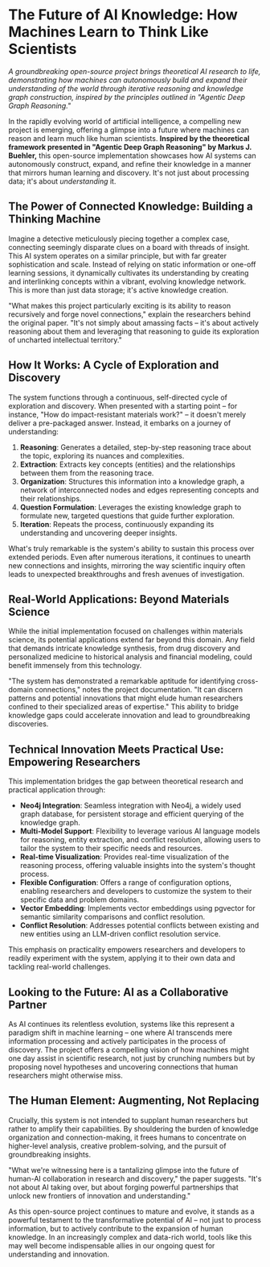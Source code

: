 # The Future of AI Knowledge: How Machines Learn to Think Like Scientists

*A groundbreaking open-source project brings theoretical AI research to life, demonstrating how machines can autonomously build and expand their understanding of the world through iterative reasoning and knowledge graph construction, inspired by the principles outlined in "Agentic Deep Graph Reasoning."*

In the rapidly evolving world of artificial intelligence, a compelling new project is emerging, offering a glimpse into a future where machines can reason and learn much like human scientists. **Inspired by the theoretical framework presented in "Agentic Deep Graph Reasoning" by Markus J. Buehler,** this open-source implementation showcases how AI systems can autonomously construct, expand, and refine their knowledge in a manner that mirrors human learning and discovery. It's not just about processing data; it's about *understanding* it.

## The Power of Connected Knowledge: Building a Thinking Machine

Imagine a detective meticulously piecing together a complex case, connecting seemingly disparate clues on a board with threads of insight. This AI system operates on a similar principle, but with far greater sophistication and scale. Instead of relying on static information or one-off learning sessions, it dynamically cultivates its understanding by creating and interlinking concepts within a vibrant, evolving knowledge network. This is more than just data storage; it's active knowledge creation.

"What makes this project particularly exciting is its ability to reason recursively and forge novel connections," explain the researchers behind the original paper. "It's not simply about amassing facts – it's about actively reasoning about them and leveraging that reasoning to guide its exploration of uncharted intellectual territory."

## How It Works: A Cycle of Exploration and Discovery

The system functions through a continuous, self-directed cycle of exploration and discovery. When presented with a starting point – for instance, "How do impact-resistant materials work?" – it doesn't merely deliver a pre-packaged answer. Instead, it embarks on a journey of understanding:

1.  **Reasoning**: Generates a detailed, step-by-step reasoning trace about the topic, exploring its nuances and complexities.
2.  **Extraction**: Extracts key concepts (entities) and the relationships between them from the reasoning trace.
3.  **Organization**: Structures this information into a knowledge graph, a network of interconnected nodes and edges representing concepts and their relationships.
4.  **Question Formulation**:  Leverages the existing knowledge graph to formulate new, targeted questions that guide further exploration.
5.  **Iteration**: Repeats the process, continuously expanding its understanding and uncovering deeper insights.

What's truly remarkable is the system's ability to sustain this process over extended periods. Even after numerous iterations, it continues to unearth new connections and insights, mirroring the way scientific inquiry often leads to unexpected breakthroughs and fresh avenues of investigation.

## Real-World Applications: Beyond Materials Science

While the initial implementation focused on challenges within materials science, its potential applications extend far beyond this domain. Any field that demands intricate knowledge synthesis, from drug discovery and personalized medicine to historical analysis and financial modeling, could benefit immensely from this technology.

"The system has demonstrated a remarkable aptitude for identifying cross-domain connections," notes the project documentation. "It can discern patterns and potential innovations that might elude human researchers confined to their specialized areas of expertise." This ability to bridge knowledge gaps could accelerate innovation and lead to groundbreaking discoveries.

## Technical Innovation Meets Practical Use: Empowering Researchers

This implementation bridges the gap between theoretical research and practical application through:

-   **Neo4j Integration**: Seamless integration with Neo4j, a widely used graph database, for persistent storage and efficient querying of the knowledge graph.
-   **Multi-Model Support**:  Flexibility to leverage various AI language models for reasoning, entity extraction, and conflict resolution, allowing users to tailor the system to their specific needs and resources.
-   **Real-time Visualization**:  Provides real-time visualization of the reasoning process, offering valuable insights into the system's thought process.
-   **Flexible Configuration**: Offers a range of configuration options, enabling researchers and developers to customize the system to their specific data and problem domains.
-   **Vector Embedding**: Implements vector embeddings using pgvector for semantic similarity comparisons and conflict resolution.
-   **Conflict Resolution**:  Addresses potential conflicts between existing and new entities using an LLM-driven conflict resolution service.

This emphasis on practicality empowers researchers and developers to readily experiment with the system, applying it to their own data and tackling real-world challenges.

## Looking to the Future: AI as a Collaborative Partner

As AI continues its relentless evolution, systems like this represent a paradigm shift in machine learning – one where AI transcends mere information processing and actively participates in the process of discovery. The project offers a compelling vision of how machines might one day assist in scientific research, not just by crunching numbers but by proposing novel hypotheses and uncovering connections that human researchers might otherwise miss.

## The Human Element: Augmenting, Not Replacing

Crucially, this system is not intended to supplant human researchers but rather to amplify their capabilities. By shouldering the burden of knowledge organization and connection-making, it frees humans to concentrate on higher-level analysis, creative problem-solving, and the pursuit of groundbreaking insights.

"What we're witnessing here is a tantalizing glimpse into the future of human-AI collaboration in research and discovery," the paper suggests. "It's not about AI taking over, but about forging powerful partnerships that unlock new frontiers of innovation and understanding."

As this open-source project continues to mature and evolve, it stands as a powerful testament to the transformative potential of AI – not just to process information, but to actively contribute to the expansion of human knowledge. In an increasingly complex and data-rich world, tools like this may well become indispensable allies in our ongoing quest for understanding and innovation.
